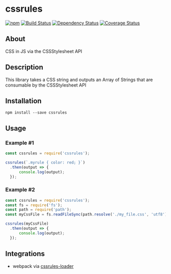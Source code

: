 cssrules
==============

[![npm](https://img.shields.io/npm/v/cssrules.svg?style=flat-square)](https://www.npmjs.com/package/cssrules)
[![Build Status](https://travis-ci.org/goodvidio/cssrules-maker.svg?branch=master)](https://travis-ci.org/goodvidio/cssrules-maker)
[![Dependency Status](https://dependencyci.com/github/goodvidio/cssrules-maker/badge)](https://dependencyci.com/github/goodvidio/cssrules-maker)
[![Coverage Status](https://coveralls.io/repos/github/goodvidio/cssrules-maker/badge.svg?branch=master)](https://coveralls.io/github/goodvidio/cssrules-maker?branch=master)

## About

CSS in JS via the CSSStylesheet API

## Description

This library takes a CSS string and outputs an Array of Strings that are consumable by the CSSStylesheet API

## Installation

```shell
npm install --save cssrules
```

## Usage

### Example #1

```js
const cssrules = require('cssrules');

cssrules(`.myrule { color: red; }`)
  .then(output => {
      console.log(output);
  });

```

### Example #2

```js
const cssrules = require('cssrules');
const fs = require('fs');
const path = require('path');
const myCssFile = fs.readFileSync(path.resolve('./my_file.css', 'utf8'));

cssrules(myCssFile)
  .then(output => {
      console.log(output);
  });
```

## Integrations

* webpack via [cssrules-loader](https://github.com/goodvidio/cssrules-loader)
